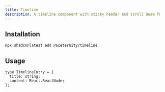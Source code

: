 ```yaml
---
title: Timeline
description: A timeline component with sticky header and scroll beam follow.
---
```


## Installation

```bash
npx shadcn@latest add @aceternity/timeline
```

## Usage

```tsx showLineNumbers
type TimelineEntry = {
  title: string;
  content: React.ReactNode;
};
```
